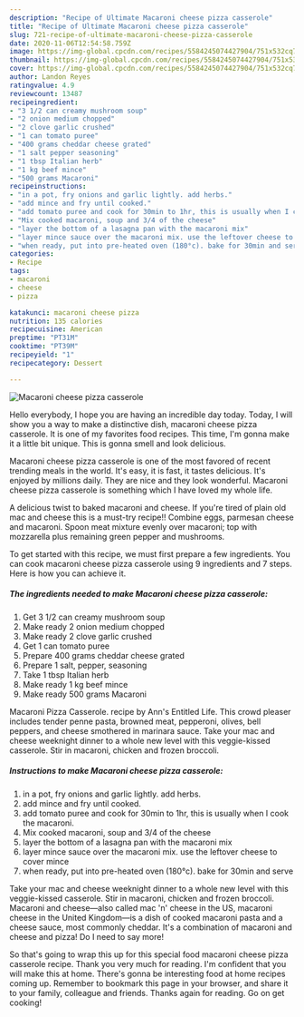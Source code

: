 ```yaml
---
description: "Recipe of Ultimate Macaroni cheese pizza casserole"
title: "Recipe of Ultimate Macaroni cheese pizza casserole"
slug: 721-recipe-of-ultimate-macaroni-cheese-pizza-casserole
date: 2020-11-06T12:54:58.759Z
image: https://img-global.cpcdn.com/recipes/5584245074427904/751x532cq70/macaroni-cheese-pizza-casserole-recipe-main-photo.jpg
thumbnail: https://img-global.cpcdn.com/recipes/5584245074427904/751x532cq70/macaroni-cheese-pizza-casserole-recipe-main-photo.jpg
cover: https://img-global.cpcdn.com/recipes/5584245074427904/751x532cq70/macaroni-cheese-pizza-casserole-recipe-main-photo.jpg
author: Landon Reyes
ratingvalue: 4.9
reviewcount: 13487
recipeingredient:
- "3 1/2 can creamy mushroom soup"
- "2 onion medium chopped"
- "2 clove garlic crushed"
- "1 can tomato puree"
- "400 grams cheddar cheese grated"
- "1 salt pepper seasoning"
- "1 tbsp Italian herb"
- "1 kg beef mince"
- "500 grams Macaroni"
recipeinstructions:
- "in a pot, fry onions and garlic lightly. add herbs."
- "add mince and fry until cooked."
- "add tomato puree and cook for 30min to 1hr, this is usually when I cook the macaroni."
- "Mix cooked macaroni, soup and 3/4 of the cheese"
- "layer the bottom of a lasagna pan with the macaroni mix"
- "layer mince sauce over the macaroni mix. use the leftover cheese to cover mince"
- "when ready, put into pre-heated oven (180°c). bake for 30min and serve"
categories:
- Recipe
tags:
- macaroni
- cheese
- pizza

katakunci: macaroni cheese pizza 
nutrition: 135 calories
recipecuisine: American
preptime: "PT31M"
cooktime: "PT39M"
recipeyield: "1"
recipecategory: Dessert

---
```



![Macaroni cheese pizza casserole](https://img-global.cpcdn.com/recipes/5584245074427904/751x532cq70/macaroni-cheese-pizza-casserole-recipe-main-photo.jpg)

Hello everybody, I hope you are having an incredible day today. Today, I will show you a way to make a distinctive dish, macaroni cheese pizza casserole. It is one of my favorites food recipes. This time, I'm gonna make it a little bit unique. This is gonna smell and look delicious.

Macaroni cheese pizza casserole is one of the most favored of recent trending meals in the world. It's easy, it is fast, it tastes delicious. It's enjoyed by millions daily. They are nice and they look wonderful. Macaroni cheese pizza casserole is something which I have loved my whole life.

A delicious twist to baked macaroni and cheese. If you&#39;re tired of plain old mac and cheese this is a must-try recipe!! Combine eggs, parmesan cheese and macaroni. Spoon meat mixture evenly over macaroni; top with mozzarella plus remaining green pepper and mushrooms.


To get started with this recipe, we must first prepare a few ingredients. You can cook macaroni cheese pizza casserole using 9 ingredients and 7 steps. Here is how you can achieve it.

<!--inarticleads1-->

##### The ingredients needed to make Macaroni cheese pizza casserole:

1. Get 3 1/2 can creamy mushroom soup
1. Make ready 2 onion medium chopped
1. Make ready 2 clove garlic crushed
1. Get 1 can tomato puree
1. Prepare 400 grams cheddar cheese grated
1. Prepare 1 salt, pepper, seasoning
1. Take 1 tbsp Italian herb
1. Make ready 1 kg beef mince
1. Make ready 500 grams Macaroni


Macaroni Pizza Casserole. recipe by Ann&#39;s Entitled Life. This crowd pleaser includes tender penne pasta, browned meat, pepperoni, olives, bell peppers, and cheese smothered in marinara sauce. Take your mac and cheese weeknight dinner to a whole new level with this veggie-kissed casserole. Stir in macaroni, chicken and frozen broccoli. 

<!--inarticleads2-->

##### Instructions to make Macaroni cheese pizza casserole:

1. in a pot, fry onions and garlic lightly. add herbs.
1. add mince and fry until cooked.
1. add tomato puree and cook for 30min to 1hr, this is usually when I cook the macaroni.
1. Mix cooked macaroni, soup and 3/4 of the cheese
1. layer the bottom of a lasagna pan with the macaroni mix
1. layer mince sauce over the macaroni mix. use the leftover cheese to cover mince
1. when ready, put into pre-heated oven (180°c). bake for 30min and serve


Take your mac and cheese weeknight dinner to a whole new level with this veggie-kissed casserole. Stir in macaroni, chicken and frozen broccoli. Macaroni and cheese—also called mac &#39;n&#39; cheese in the US, macaroni cheese in the United Kingdom—is a dish of cooked macaroni pasta and a cheese sauce, most commonly cheddar. It&#39;s a combination of macaroni and cheese and pizza! Do I need to say more! 

So that's going to wrap this up for this special food macaroni cheese pizza casserole recipe. Thank you very much for reading. I'm confident that you will make this at home. There's gonna be interesting food at home recipes coming up. Remember to bookmark this page in your browser, and share it to your family, colleague and friends. Thanks again for reading. Go on get cooking!

